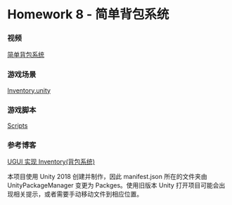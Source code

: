 # Homework 8 - 简单背包系统

### 视频

[简单背包系统](https://pan.baidu.com/s/1ca-_HZ7GRRawFjZT-NVXQw)

### 游戏场景

[Inventory.unity](Inventory/Assets/Scenes/Inventory.unity)

### 游戏脚本
[Scripts](Inventory/Assets/Scripts)

### 参考博客
[UGUI 实现 Inventory(背包系统)](https://blog.kinpzz.com/2016/05/21/unity3d-ugui-Inventory/)

本项目使用 Unity 2018 创建并制作，因此 manifest.json 所在的文件夹由 UnityPackageManager 变更为 Packges。使用旧版本 Unity 打开项目可能会出现相关提示，或者需要手动移动文件到相应位置。
